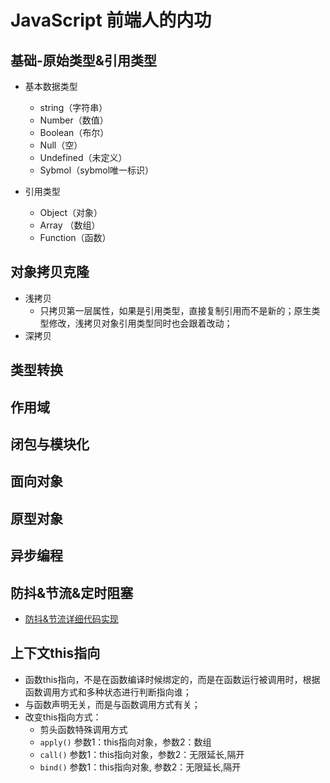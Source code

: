# JavaScript 前端人的内功


## 基础-原始类型&引用类型
* 基本数据类型
  * string（字符串）
  * Number（数值）
  * Boolean（布尔）
  * Null（空）
  * Undefined（未定义）
  * Sybmol（sybmol唯一标识）

* 引用类型
   * Object（对象）
   * Array （数组）
   * Function（函数）


## 对象拷贝克隆
* 浅拷贝
  * 只拷贝第一层属性，如果是引用类型，直接复制引用而不是新的；原生类型修改，浅拷贝对象引用类型同时也会跟着改动；
* 深拷贝

## 类型转换

## 作用域

## 闭包与模块化

## 面向对象

## 原型对象

## 异步编程

## 防抖&节流&定时阻塞
* [防抖&节流详细代码实现](./节流与防抖/README.md)

## 上下文this指向
* 函数this指向，不是在函数编译时候绑定的，而是在函数运行被调用时，根据函数调用方式和多种状态进行判断指向谁；
* 与函数声明无关，而是与函数调用方式有关；
* 改变this指向方式：
    * 剪头函数特殊调用方式
    * `apply()` 参数1：this指向对象，参数2：数组
    * `call()`  参数1：this指向对象，参数2：无限延长,隔开
    * `bind()`  参数1：this指向对象, 参数2：无限延长,隔开